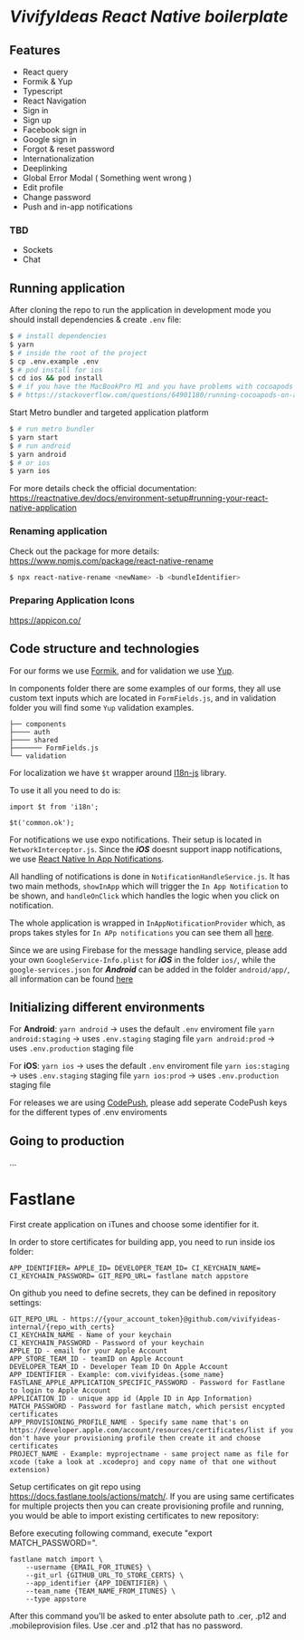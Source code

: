 # **_VivifyIdeas React Native boilerplate_**

## **Features**

- React query
- Formik & Yup
- Typescript
- React Navigation
- Sign in
- Sign up
- Facebook sign in
- Google sign in
- Forgot & reset password
- Internationalization
- Deeplinking
- Global Error Modal ( Something went wrong )
- Edit profile
- Change password
- Push and in-app notifications

### **TBD**

- Sockets
- Chat

## **Running application**
After cloning the repo to run the application in development mode you should install dependencies & create `.env` file:
```sh
$ # install dependencies
$ yarn
$ # inside the root of the project
$ cp .env.example .env
$ # pod install for ios
$ cd ios && pod install
$ # if you have the MacBookPro M1 and you have problems with cocoapods you might need to look at this:
$ # https://stackoverflow.com/questions/64901180/running-cocoapods-on-apple-silicon-m1 -> ```sudo arch -x86_64 gem install ffi``` -> go into the ios folder -> ```arch -x86_64 pod install```
```
Start Metro bundler and targeted application platform
```sh
$ # run metro bundler
$ yarn start
$ # run android
$ yarn android
$ # or ios
$ yarn ios
```

For more details check the official documentation: https://reactnative.dev/docs/environment-setup#running-your-react-native-application

### Renaming application

Check out the package for more details: https://www.npmjs.com/package/react-native-rename

```sh
$ npx react-native-rename <newName> -b <bundleIdentifier>
```

### Preparing Application Icons

https://appicon.co/

## **Code structure and technologies**

For our forms we use [Formik](https://github.com/jaredpalmer/formik), and for validation we use [Yup](https://github.com/jquense/yup).

In components folder there are some examples of our forms, they all use custom text inputs which are located in `FormFields.js`, and in validation folder you will find some `Yup` validation examples.

    ├── components
    ├──── auth
    ├──── shared
    ├─────── FormFields.js
    └── validation

For localization we have `$t` wrapper around [I18n-js](https://github.com/fnando/i18n-js) library.

To use it all you need to do is:

```
import $t from 'i18n';

$t('common.ok');
```

For notifications we use expo notifications. Their setup is located in `NetworkInterceptor.js`. Since the **_iOS_** doesnt support inapp notifications, we use [React Native In App Notifications](https://github.com/AlexSensei/react-native-in-app-notification).

All handling of notifications is done in `NotificationHandleService.js`. It has two main methods, `showInApp` which will trigger the `In App Notification` to be shown, and `handleOnClick` which handles the logic when you click on notification.

The whole application is wrapped in `InAppNotificationProvider` which, as props takes styles for `In APp notifications` you can see them all [here](https://github.com/AlexSensei/react-native-in-app-notification).

Since we are using Firebase for the message handling service, please add your own `GoogleService-Info.plist` for **_iOS_** in the folder `ios/`, while the `google-services.json` for **_Android_** can be added in the folder `android/app/`, all information can be found [here](https://rnfirebase.io/firestore/usage)

## **Initializing different environments**

For **Android**:
`yarn android` -> uses the default `.env` enviroment file
`yarn android:staging` -> uses `.env.staging` staging file
`yarn android:prod` -> uses `.env.production` staging file

For **iOS**:
`yarn ios` -> uses the default `.env` enviroment file
`yarn ios:staging` -> uses `.env.staging` staging file
`yarn ios:prod` -> uses `.env.production` staging file

For releases we are using [CodePush](https://github.com/microsoft/react-native-code-push), please add seperate CodePush keys for the different types of .env enviroments


## **Going to production**

...

# Fastlane

First create application on iTunes and choose some identifier for it.

In order to store certificates for building app, you need to run inside ios folder:

```
APP_IDENTIFIER= APPLE_ID= DEVELOPER_TEAM_ID= CI_KEYCHAIN_NAME= CI_KEYCHAIN_PASSWORD= GIT_REPO_URL= fastlane match appstore
```

On github you need to define secrets, they can be defined in repository settings:

```
GIT_REPO_URL - https://{your_account_token}@github.com/vivifyideas-internal/{repo_with_certs}
CI_KEYCHAIN_NAME - Name of your keychain
CI_KEYCHAIN_PASSWORD - Password of your keychain
APPLE_ID - email for your Apple Account
APP_STORE_TEAM_ID - teamID on Apple Account
DEVELOPER_TEAM_ID - Developer Team ID On Apple Account
APP_IDENTIFIER - Example: com.vivifyideas.{some_name}
FASTLANE_APPLE_APPLICATION_SPECIFIC_PASSWORD - Password for Fastlane to login to Apple Account
APPLICATION_ID - unique app id (Apple ID in App Information)
MATCH_PASSWORD - Password for fastlane match, which persist encypted certificates
APP_PROVISIONING_PROFILE_NAME - Specify same name that's on https://developer.apple.com/account/resources/certificates/list if you don't have your provisioning profile then create it and choose certificates
PROJECT_NAME - Example: myprojectname - same project name as file for xcode (take a look at .xcodeproj and copy name of that one without extension)
```

Setup certificates on git repo using https://docs.fastlane.tools/actions/match/. If you are using same certificates for multiple projects then you can create provisioning profile and running, you would be able to import existing certificates to new repository:

Before executing following command, execute "export MATCH_PASSWORD=".
```
fastlane match import \
    --username {EMAIL_FOR_ITUNES} \
    --git_url {GITHUB_URL_TO_STORE_CERTS} \
    --app_identifier {APP_IDENTIFIER} \
    --team_name {TEAM_NAME_FROM_ITUNES} \
    --type appstore
```
After this command you'll be asked to enter absolute path to .cer, .p12 and .mobileprovision files. Use .cer and .p12 that has no password.
